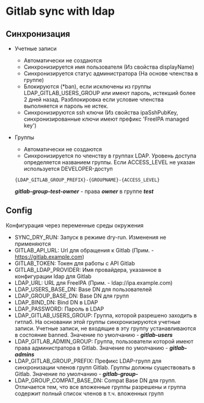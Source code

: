 # Gitlab sync with ldap

## Синхронизация

- Учетные записи
  - Автоматически не создаются
  - Синхронизируется имя пользователя (Из свойства displayName)
  - Синхронизируется статус администратора (На основе членства в группе)
  - Блокируются (*ban), если исключены из группы LDAP_GITLAB_USERS_GROUP или имеют пароль, истекший более 2 дней назад. Разблокировка если условие членства выполняется и пароль не истек.
  - Синхронизируются ssh ключи (Из свойства ipaSshPubKey, синхронизированные ключи имеют префикс 'FreeIPA managed key')
- Группы
  - Автоматически не создаются
  - Синхронизируется по членству в группах LDAP. Уровень доступа определяется названием группы. Если ACCESS_LEVEL не указан используется DEVELOPER-доступ
  
  ```text
  {LDAP_GITLAB_GROUP_PREFIX}-{GROUPNAME}-{ACCESS_LEVEL}
  ```

  ***gitlab-group-test-owner*** - права ***owner*** в группе ***test***

## Config

Конфигурация через переменные среды окружения

- SYNC_DRY_RUN: Запуск в режиме dry-run. Изменения не применяются
- GITLAB_API_URL: Url для обращения к Gitlab (Прим. - <https://gitlab.example.com>)
- GITLAB_TOKEN: Токен для работы с API Gitlab
- GITLAB_LDAP_PROVIDER: Имя провайдера, указанное в конфигурации ldap для Gitlab
- LDAP_URL: URL для FreeIPA (Прим. - ldap://ipa.example.com)
- LDAP_USERS_BASE_DN: Base DN для пользователей
- LDAP_GROUP_BASE_DN: Base DN для групп
- LDAP_BIND_DN: Bind DN в LDAP
- LDAP_PASSWORD: Пароль в LDAP
- LDAP_GITLAB_USERS_GROUP: Группа, которой разрешено заходить в гитлаб. На основании этой группы синхронизируются учетные записи. Учетные записи, не входящие в эту группу устанавливаются в состояние banned. Значение по умолчанию - ***gitlab-users***
- LDAP_GITLAB_ADMIN_GROUP: Группа, пользователи которой имеют права администратора в Gitlab. Значение по умолчанию - ***gitlab-admins***
- LDAP_GITLAB_GROUP_PREFIX: Префикс LDAP-групп для синхронизации членов групп Gitlab. Группы должны существовать в Gitlab. Значение по умолчанию - ***gitlab-group-***
- LDAP_GROUP_COMPAT_BASE_DN: Compat Base DN для групп. Отличается тем, что все вложенные группы разрешены и группа содержит полный список членов в т.ч. вложенных групп
